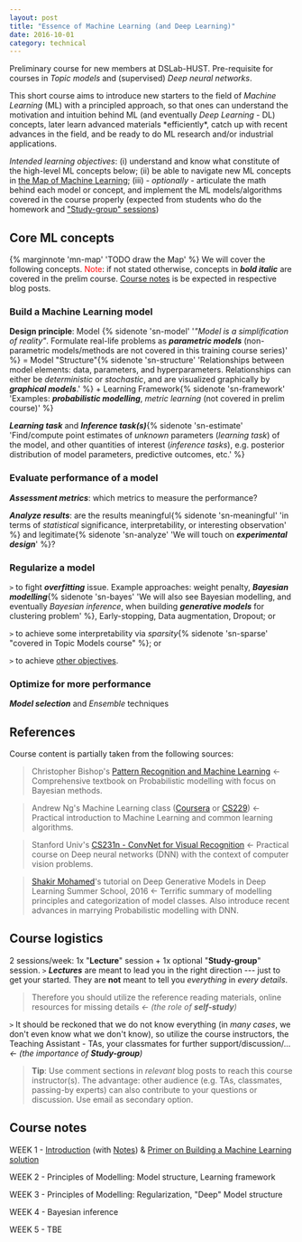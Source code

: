 ```yaml
---
layout: post
title: "Essence of Machine Learning (and Deep Learning)"
date: 2016-10-01
category: technical
---
```

Preliminary course for new members at DSLab-HUST. Pre-requisite for courses in *Topic models* and (supervised) *Deep neural networks*. 

This short course aims to introduce new starters to the field of *Machine Learning* (ML) with a principled approach, so that ones can understand the motivation and intuition behind ML (and eventually *Deep Learning* - DL) concepts,  later learn advanced materials \*efficiently\*, catch up with recent advances in the field, and be ready to do ML research and/or industrial applications.

*Intended learning objectives*: (i) understand and know what constitute of the high-level ML concepts below; (ii) be able to navigate new ML concepts in [the Map of Machine Learning](#map); (iii) - *optionally* - articulate the math behind each model or concept, and implement the ML models/algorithms covered in the course properly (expected from students who do the homework and ["Study-group" sessions](#study))

## <a name="map">Core ML concepts</a>
{% marginnote 'mn-map' 'TODO draw the Map' %} We will cover the following concepts. <font color="red">Note</font>: if not stated otherwise, concepts in ***bold italic*** are covered in the prelim course. [Course notes](#notes) is be expected in respective blog posts. 

### Build a Machine Learning model
**Design principle**: Model {% sidenote 'sn-model' '*"Model is a simplification of reality"*. Formulate real-life problems as ***parametric models*** (non-parametric models/methods are not covered in this training course series)' %} = Model "Structure"{% sidenote 'sn-structure' 'Relationships between model elements: data, parameters, and hyperparameters.  Relationships can either be *deterministic* or *stochastic*, and are visualized graphically by ***graphical models***.' %} + Learning Framework{% sidenote 'sn-framework' 'Examples: ***probabilistic modelling***, *metric learning* (not covered in prelim course)' %}

***Learning task*** and ***Inference task(s)***{% sidenote 'sn-estimate' 'Find/compute point estimates of *unknown* parameters (*learning task*) of the model, and other quantities of interest (*inference tasks*), e.g. posterior distribution of model parameters, predictive outcomes, etc.' %} 

### Evaluate performance of a model

***Assessment metrics***: which metrics to measure the performance?

***Analyze results***: are the results meaningful{% sidenote 'sn-meaningful' 'in terms of *statistical* significance, interpretability, or interesting observation' %}  and legitimate{% sidenote 'sn-analyze' 'We will touch on ***experimental design***' %}? 

### Regularize a model
`>` to fight ***overfitting*** issue. Example approaches: weight penalty, ***Bayesian modelling***{% sidenote 'sn-bayes' 'We will also see Bayesian modelling, and eventually *Bayesian inference*, when building ***generative models*** for clustering problem' %}, Early-stopping, Data augmentation, Dropout; or

`>` to achieve some interpretability via *sparsity*{% sidenote 'sn-sparse' "covered in Topic Models course" %}; or

`>` to achieve [other objectives](https://en.wikipedia.org/wiki/Regularization*(mathematics)).

### Optimize for more performance
***Model selection*** and *Ensemble* techniques



## References
Course content is partially taken from the following sources:

> Christopher Bishop's [Pattern Recognition and Machine Learning](https://www.amazon.com/Pattern-Recognition-Learning-Information-Statistics/dp/0387310738) <- Comprehensive textbook on Probabilistic modelling with focus on Bayesian methods.

> Andrew Ng's Machine Learning class ([Coursera](https://www.coursera.org/learn/machine-learning) or [CS229](http://cs229.stanford.edu/)) <- Practical introduction to Machine Learning and common learning algorithms.

> Stanford Univ's [CS231n - ConvNet for Visual Recognition](http://cs231n.stanford.edu/) <- Practical course on Deep neural networks (DNN) with the context of computer vision problems.

> [Shakir Mohamed](http://shakirm.com/?section=3)'s tutorial on Deep Generative Models in Deep Learning Summer School, 2016 <- Terrific summary of modelling principles and categorization of model classes. Also introduce recent advances in marrying Probabilistic modelling with DNN. 


## <a name="study">Course logistics</a>
2 sessions/week: 1x "**Lecture**" session + 1x optional "**Study-group**" session.
`>` ***Lectures*** are meant to lead you in the right direction --- just to get your started. They are **not** meant to tell you *everything* in *every details*. 

> Therefore you should utilize the reference reading materials, online resources for missing details *<- (the role of **self-study**)*

`>` It should be reckoned that we do not know everything (in *many cases*, we don't even know what we don't know), so utilize the course instructors, the Teaching Assistant - TAs, your classmates for further support/discussion/...  *<- (the importance of **Study-group**)* 

> **Tip**: Use comment sections in *relevant* blog posts to reach this course instructor(s). The advantage: other audience (e.g. TAs, classmates, passing-by experts) can also contribute to your questions or discussion. Use email as secondary option.

## <a name="notes">Course notes</a>
WEEK 1 - [Introduction](https://raw.githubusercontent.com/hoamle/essence_ml/e788aef7617fed6911bcfd710ebbccd8ed34eae6/essence_ml.pdf) (with [Notes](https://raw.githubusercontent.com/hoamle/essence_ml/e788aef7617fed6911bcfd710ebbccd8ed34eae6/essence_ml_with_notes.pdf)) & [Primer on Building a Machine Learning solution](/articles/17/primer-on-building-ml-solutions)

WEEK 2 - Principles of Modelling: Model structure, Learning framework

WEEK 3 - Principles of Modelling: Regularization, "Deep" Model structure

WEEK 4 - Bayesian inference

WEEK 5 - TBE